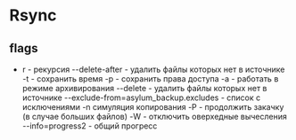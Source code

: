  Rsync
=========

## flags
- r - рекурсия 
--delete-after - удалить файлы которых нет в источнике
-t - сохранить время
-p - сохранить права доступа
-a - работать в режиме архивирования
--delete - удалить файлы которых нет в источнике
--exclude-from=asylum_backup.excludes - список с исключениями
-n симуляция копирования
-P - продолжить закачку (в случае больших файлов)
-W - отключить оверхедные вычесления
--info=progress2 - общий прогресс


